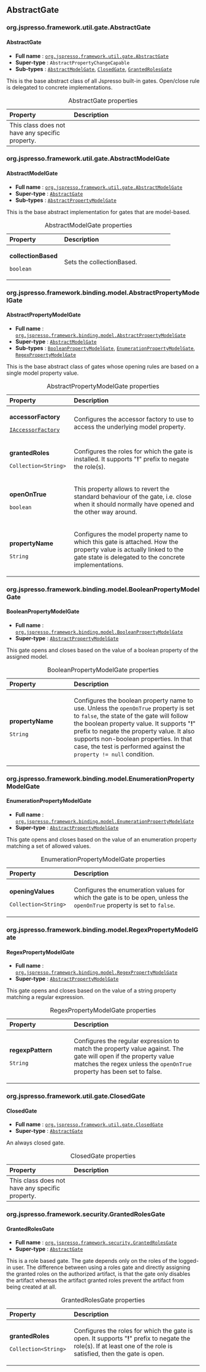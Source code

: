 ## AbstractGate

### org.jspresso.framework.util.gate.AbstractGate
#### <a name="org.jspresso.framework.util.gate.AbstractGate"></a>AbstractGate

+ **Full name** : [`org.jspresso.framework.util.gate.AbstractGate`](http://www.jspresso.org/external/maven-site/apidocs/org/jspresso/framework/util/gate/AbstractGate.html)
+ **Super-type** : `AbstractPropertyChangeCapable`
+ **Sub-types** : [`AbstractModelGate`](#org.jspresso.framework.util.gate.AbstractModelGate), [`ClosedGate`](#org.jspresso.framework.util.gate.ClosedGate), [`GrantedRolesGate`](#org.jspresso.framework.security.GrantedRolesGate)



This is the base abstract class of all Jspresso built-in gates. Open/close
 rule is delegated to concrete implementations.



<table>
<caption>AbstractGate properties</caption>
<colgroup>
<col width="33%" />
<col width="66%" />
</colgroup>
<thead>
<tr class="header">
<th align="left">Property</th>
<th align="left">Description</th>
</tr>
</thead>
<tbody>
<tr>
<td align="left">This class does not have any specific property.</td>
<td align="left"></td>
</tr>
</tbody>
</table>


### org.jspresso.framework.util.gate.AbstractModelGate
#### <a name="org.jspresso.framework.util.gate.AbstractModelGate"></a>AbstractModelGate

+ **Full name** : [`org.jspresso.framework.util.gate.AbstractModelGate`](http://www.jspresso.org/external/maven-site/apidocs/org/jspresso/framework/util/gate/AbstractModelGate.html)
+ **Super-type** : [`AbstractGate`](#org.jspresso.framework.util.gate.AbstractGate)
+ **Sub-types** : [`AbstractPropertyModelGate`](#org.jspresso.framework.binding.model.AbstractPropertyModelGate)



This is the base abstract implementation for gates that are model-based.



<table>
<caption>AbstractModelGate properties</caption>
<colgroup>
<col width="33%" />
<col width="66%" />
</colgroup>
<thead>
<tr class="header">
<th align="left">Property</th>
<th align="left">Description</th>
</tr>
</thead>
<tbody>
<tr class="odd">
<td align="left"><p><strong>collectionBased</strong></p><p><code>boolean</code></p></td>
<td><p>Sets the collectionBased.</p></td>
</tr>
</tbody>
</table>


### org.jspresso.framework.binding.model.AbstractPropertyModelGate
#### <a name="org.jspresso.framework.binding.model.AbstractPropertyModelGate"></a>AbstractPropertyModelGate

+ **Full name** : [`org.jspresso.framework.binding.model.AbstractPropertyModelGate`](http://www.jspresso.org/external/maven-site/apidocs/org/jspresso/framework/binding/model/AbstractPropertyModelGate.html)
+ **Super-type** : [`AbstractModelGate`](#org.jspresso.framework.util.gate.AbstractModelGate)
+ **Sub-types** : [`BooleanPropertyModelGate`](#org.jspresso.framework.binding.model.BooleanPropertyModelGate), [`EnumerationPropertyModelGate`](#org.jspresso.framework.binding.model.EnumerationPropertyModelGate), [`RegexPropertyModelGate`](#org.jspresso.framework.binding.model.RegexPropertyModelGate)



This is the base abstract class of gates whose opening rules are based on a
 single model property value.



<table>
<caption>AbstractPropertyModelGate properties</caption>
<colgroup>
<col width="33%" />
<col width="66%" />
</colgroup>
<thead>
<tr class="header">
<th align="left">Property</th>
<th align="left">Description</th>
</tr>
</thead>
<tbody>
<tr class="odd">
<td align="left"><p><strong>accessorFactory</strong></p><p><code><a href="http://www.jspresso.org/external/maven-site/apidocs/org/jspresso/framework/util/accessor/IAccessorFactory.html">IAccessor&#x200B;Factory</a></code></p></td>
<td><p>Configures the accessor factory to use to access the underlying model
 property.</p></td>
</tr>
<tr class="even">
<td align="left"><p><strong>grantedRoles</strong></p><p><code>Collection&#x200B;&lt;&#x200B;String&#x200B;&gt;&#x200B;</code></p></td>
<td><p>Configures the roles for which the gate is installed. It supports
 &quot;<b>!</b>&quot; prefix to negate the role(s).</p></td>
</tr>
<tr class="odd">
<td align="left"><p><strong>openOnTrue</strong></p><p><code>boolean</code></p></td>
<td><p>This property allows to revert the standard behaviour of the gate, i.e.
 close when it should normally have opened and the other way around.</p></td>
</tr>
<tr class="even">
<td align="left"><p><strong>propertyName</strong></p><p><code>String</code></p></td>
<td><p>Configures the model property name to which this gate is attached. How the
 property value is actually linked to the gate state is delegated to the
 concrete implementations.</p></td>
</tr>
</tbody>
</table>


### org.jspresso.framework.binding.model.BooleanPropertyModelGate
#### <a name="org.jspresso.framework.binding.model.BooleanPropertyModelGate"></a>BooleanPropertyModelGate

+ **Full name** : [`org.jspresso.framework.binding.model.BooleanPropertyModelGate`](http://www.jspresso.org/external/maven-site/apidocs/org/jspresso/framework/binding/model/BooleanPropertyModelGate.html)
+ **Super-type** : [`AbstractPropertyModelGate`](#org.jspresso.framework.binding.model.AbstractPropertyModelGate)



This gate opens and closes based on the value of a boolean property of the
 assigned model.



<table>
<caption>BooleanPropertyModelGate properties</caption>
<colgroup>
<col width="33%" />
<col width="66%" />
</colgroup>
<thead>
<tr class="header">
<th align="left">Property</th>
<th align="left">Description</th>
</tr>
</thead>
<tbody>
<tr class="odd">
<td align="left"><p><strong>propertyName</strong></p><p><code>String</code></p></td>
<td><p>Configures the boolean property name to use. Unless the
 <code>openOnTrue</code> property is set to <code>false</code>, the state of
 the gate will follow the boolean property value. It supports
 &quot;<b>!</b>&quot; prefix to negate the property value. It also supports
 non-boolean properties. In that case, the test is performed against the
 <code>property != null</code> condition.</p></td>
</tr>
</tbody>
</table>


### org.jspresso.framework.binding.model.EnumerationPropertyModelGate
#### <a name="org.jspresso.framework.binding.model.EnumerationPropertyModelGate"></a>EnumerationPropertyModelGate

+ **Full name** : [`org.jspresso.framework.binding.model.EnumerationPropertyModelGate`](http://www.jspresso.org/external/maven-site/apidocs/org/jspresso/framework/binding/model/EnumerationPropertyModelGate.html)
+ **Super-type** : [`AbstractPropertyModelGate`](#org.jspresso.framework.binding.model.AbstractPropertyModelGate)



This gate opens and closes based on the value of an enumeration property
 matching a set of allowed values.



<table>
<caption>EnumerationPropertyModelGate properties</caption>
<colgroup>
<col width="33%" />
<col width="66%" />
</colgroup>
<thead>
<tr class="header">
<th align="left">Property</th>
<th align="left">Description</th>
</tr>
</thead>
<tbody>
<tr class="odd">
<td align="left"><p><strong>openingValues</strong></p><p><code>Collection&#x200B;&lt;&#x200B;String&#x200B;&gt;&#x200B;</code></p></td>
<td><p>Configures the enumeration values for which the gate is to be open, unless
 the <code>openOnTrue</code> property is set to <code>false</code>.</p></td>
</tr>
</tbody>
</table>


### org.jspresso.framework.binding.model.RegexPropertyModelGate
#### <a name="org.jspresso.framework.binding.model.RegexPropertyModelGate"></a>RegexPropertyModelGate

+ **Full name** : [`org.jspresso.framework.binding.model.RegexPropertyModelGate`](http://www.jspresso.org/external/maven-site/apidocs/org/jspresso/framework/binding/model/RegexPropertyModelGate.html)
+ **Super-type** : [`AbstractPropertyModelGate`](#org.jspresso.framework.binding.model.AbstractPropertyModelGate)



This gate opens and closes based on the value of a string property matching a
 regular expression.



<table>
<caption>RegexPropertyModelGate properties</caption>
<colgroup>
<col width="33%" />
<col width="66%" />
</colgroup>
<thead>
<tr class="header">
<th align="left">Property</th>
<th align="left">Description</th>
</tr>
</thead>
<tbody>
<tr class="odd">
<td align="left"><p><strong>regexpPattern</strong></p><p><code>String</code></p></td>
<td><p>Configures the regular expression to match the property value against. The
 gate will open if the property value matches the regex unless the
 <code>openOnTrue</code> property has been set to false.</p></td>
</tr>
</tbody>
</table>


### org.jspresso.framework.util.gate.ClosedGate
#### <a name="org.jspresso.framework.util.gate.ClosedGate"></a>ClosedGate

+ **Full name** : [`org.jspresso.framework.util.gate.ClosedGate`](http://www.jspresso.org/external/maven-site/apidocs/org/jspresso/framework/util/gate/ClosedGate.html)
+ **Super-type** : [`AbstractGate`](#org.jspresso.framework.util.gate.AbstractGate)



An always closed gate.



<table>
<caption>ClosedGate properties</caption>
<colgroup>
<col width="33%" />
<col width="66%" />
</colgroup>
<thead>
<tr class="header">
<th align="left">Property</th>
<th align="left">Description</th>
</tr>
</thead>
<tbody>
<tr>
<td align="left">This class does not have any specific property.</td>
<td align="left"></td>
</tr>
</tbody>
</table>


### org.jspresso.framework.security.GrantedRolesGate
#### <a name="org.jspresso.framework.security.GrantedRolesGate"></a>GrantedRolesGate

+ **Full name** : [`org.jspresso.framework.security.GrantedRolesGate`](http://www.jspresso.org/external/maven-site/apidocs/org/jspresso/framework/security/GrantedRolesGate.html)
+ **Super-type** : [`AbstractGate`](#org.jspresso.framework.util.gate.AbstractGate)



This is a role based gate. The gate depends only on the roles of the
 logged-in user. The difference between using a roles gate and directly
 assigning the granted roles on the authorized artifact, is that the gate only
 disables the artifact whereas the artifact granted roles prevent the artifact
 from being created at all.



<table>
<caption>GrantedRolesGate properties</caption>
<colgroup>
<col width="33%" />
<col width="66%" />
</colgroup>
<thead>
<tr class="header">
<th align="left">Property</th>
<th align="left">Description</th>
</tr>
</thead>
<tbody>
<tr class="odd">
<td align="left"><p><strong>grantedRoles</strong></p><p><code>Collection&#x200B;&lt;&#x200B;String&#x200B;&gt;&#x200B;</code></p></td>
<td><p>Configures the roles for which the gate is open. It supports
 &quot;<b>!</b>&quot; prefix to negate the role(s). If at least one of the
 role is satisfied, then the gate is open.</p></td>
</tr>
</tbody>
</table>


